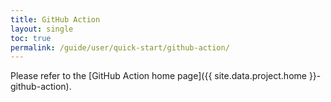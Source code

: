 ```yaml
---
title: GitHub Action
layout: single
toc: true
permalink: /guide/user/quick-start/github-action/
---
```


Please refer to the [GitHub Action home page]({{ site.data.project.home }}-github-action).
